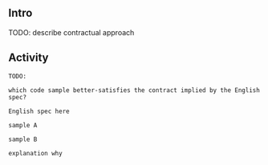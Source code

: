 ## Intro

TODO: describe contractual approach

## Activity

```
TODO:

which code sample better-satisfies the contract implied by the English spec?

English spec here

sample A

sample B

explanation why
```

